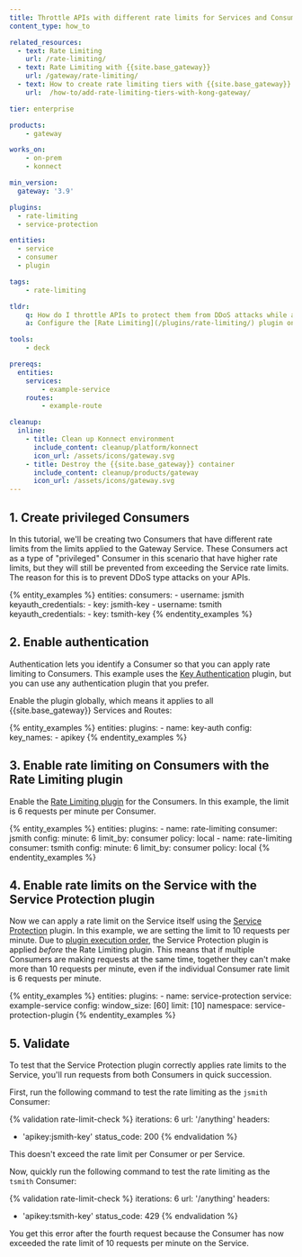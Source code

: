 ```yaml
---
title: Throttle APIs with different rate limits for Services and Consumers
content_type: how_to

related_resources:
  - text: Rate Limiting
    url: /rate-limiting/
  - text: Rate Limiting with {{site.base_gateway}}
    url: /gateway/rate-limiting/
  - text: How to create rate limiting tiers with {{site.base_gateway}}
    url:  /how-to/add-rate-limiting-tiers-with-kong-gateway/

tier: enterprise

products:
    - gateway

works_on:
    - on-prem
    - konnect

min_version:
  gateway: '3.9'

plugins:
  - rate-limiting
  - service-protection

entities: 
  - service
  - consumer
  - plugin

tags:
    - rate-limiting

tldr:
    q: How do I throttle APIs to protect them from DDoS attacks while allowing multiple privileged consumers to access the Service with higher rate limits?
    a: Configure the [Rate Limiting](/plugins/rate-limiting/) plugin on two consumers with `config.minute` set to a specific limit, then configure the [Service Protection](/plugins/service-protection/) plugin with `config.window_size` and `config.limit` set to a different limit. This setup will limit all requests on the Service to your configured limit, even if the Consumers are sending requests simultaneously. 

tools:
    - deck

prereqs:
  entities:
    services:
        - example-service
    routes:
        - example-route

cleanup:
  inline:
    - title: Clean up Konnect environment
      include_content: cleanup/platform/konnect
      icon_url: /assets/icons/gateway.svg
    - title: Destroy the {{site.base_gateway}} container
      include_content: cleanup/products/gateway
      icon_url: /assets/icons/gateway.svg
---
```


## 1. Create privileged Consumers

In this tutorial, we'll be creating two Consumers that have different rate limits from the limits applied to the Gateway Service. 
These Consumers act as a type of "privileged" Consumer in this scenario that have higher rate limits, but they will still be prevented from exceeding the Service rate limits. 
The reason for this is to prevent DDoS type attacks on your APIs. 

{% entity_examples %}
entities:
  consumers:
    - username: jsmith
      keyauth_credentials:
      - key: jsmith-key
    - username: tsmith
      keyauth_credentials:
      - key: tsmith-key
{% endentity_examples %}

## 2. Enable authentication

Authentication lets you identify a Consumer so that you can apply rate limiting to Consumers.
This example uses the [Key Authentication](/plugins/key-auth/) plugin, but you can use any authentication plugin that you prefer.

Enable the plugin globally, which means it applies to all {{site.base_gateway}} Services and Routes:

{% entity_examples %}
entities:
  plugins:
    - name: key-auth
      config:
        key_names:
          - apikey
{% endentity_examples %}

## 3. Enable rate limiting on Consumers with the Rate Limiting plugin 

Enable the [Rate Limiting plugin](/plugins/rate-limiting/) for the Consumers. 
In this example, the limit is 6 requests per minute per Consumer.

{% entity_examples %}
entities:
  plugins:
    - name: rate-limiting
      consumer: jsmith
      config:
        minute: 6
        limit_by: consumer
        policy: local
    - name: rate-limiting
      consumer: tsmith
      config:
        minute: 6
        limit_by: consumer
        policy: local
{% endentity_examples %}

## 4. Enable rate limits on the Service with the Service Protection plugin

Now we can apply a rate limit on the Service itself using the [Service Protection](/plugins/service-protection/) plugin. 
In this example, we are setting the limit to 10 requests per minute. 
Due to [plugin execution order](/gateway/plugin-execution-order/), the Service Protection plugin is applied *before* the Rate Limiting plugin. 
This means that if multiple Consumers are making requests at the same time, together they can't make more than 10 requests per minute, even if the individual Consumer rate limit is 6 requests per minute. 

{% entity_examples %}
entities:
  plugins:
    - name: service-protection
      service: example-service
      config:
        window_size: [60]
        limit: [10]
        namespace: service-protection-plugin
{% endentity_examples %}

## 5. Validate

To test that the Service Protection plugin correctly applies rate limits to the Service, you'll run requests from both Consumers in quick succession. 

First, run the following command to test the rate limiting as the `jsmith` Consumer:

{% validation rate-limit-check %}
iterations: 6
url: '/anything'
headers:
  - 'apikey:jsmith-key'
status_code: 200
{% endvalidation %}

This doesn't exceed the rate limit per Consumer or per Service.

Now, quickly run the following command to test the rate limiting as the `tsmith` Consumer:

{% validation rate-limit-check %}
iterations: 6
url: '/anything'
headers:
  - 'apikey:tsmith-key'
status_code: 429
{% endvalidation %}

You get this error after the fourth request because the Consumer has now exceeded the rate limit of 10 requests per minute on the Service.

